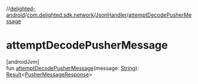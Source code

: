 //[delighted-android](../../../index.md)/[com.delighted.sdk.network](../index.md)/[JsonHandler](index.md)/[attemptDecodePusherMessage](attempt-decode-pusher-message.md)

# attemptDecodePusherMessage

[androidJvm]\
fun [attemptDecodePusherMessage](attempt-decode-pusher-message.md)(message: [String](https://kotlinlang.org/api/latest/jvm/stdlib/kotlin/-string/index.html)): [Result](https://kotlinlang.org/api/latest/jvm/stdlib/kotlin/-result/index.html)&lt;[PusherMessageResponse](../../com.delighted.sdk.domain.response/-pusher-message-response/index.md)&gt;
